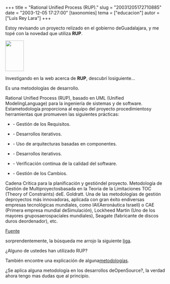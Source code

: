 +++
title = "Rational Unified Process (RUP)."
slug = "20031205172710885"
date = "2003-12-05 17:27:00"
[taxonomies]
tema = ["educacion"]
autor = ["Luis Rey Lara"]
+++

Estoy revisando un proyecto relizado en el gobierno deGuadalajara, y me
topé con la novedad que utiliza **RUP**.

<img src="http://glib.org.mx/images/articles/20031205172710885_1.jpg"
width="58" height="96" />

Investigando en la web acerca de **RUP**, descubrí losiguiente...

<!-- more -->
Es una metodologías de desarrollo.

  

Rational Unified Process (RUP), basado en UML (Unified ModelingLanguage)
para la ingeniería de sistemas y de software. Estametodología
proporciona al equipo del proyecto procedimientosy herramientas que
promueven las siguientes prácticas:

-   \- Gestión de los Requisitos.

-   \- Desarrollos iterativos.

-   \- Uso de arquitecturas basadas en componentes.

-   \- Desarrollos iterativos.

-   \- Verificación continua de la calidad del software.

-   \- Gestión de los Cambios.

Cadena Crítica para la planificación y gestióndel proyecto. Metodología
de Gestión de Multiproyectosbasada en la Teoria de la Limitaciones TOC
(Theory of Constraints) deE. Goldratt. Una de las metodologías de
gestión deproyectos más innovadoras, aplicada con gran éxito endiversas
empresas tecnológicas mundiales, como IAI(Aeronáutica Israelí) o CAE
(Primera empresa mundial deSimulación), Lockheed Martin (Uno de los
mayores gruposaerospaciales mundiales), Seagate (fabricante de discos
duros deordenador), etc.

[Fuente](http://www.nexteleng.es/folletos/soluciones.asp)

sorprendentemente, la búsqueda me arrojo la siguiente
[liga](http://glib.org.mx/article.php?story=20021030222953984#comments).

¿Alguno de ustedes han utilizado RUP?

También encontre una explicación de
alguna[metodologías](http://www.programacion.com/tutorial/nuevametodologia/5/).

¿Se aplica alguna metodología en los desarrollos deOpenSource?, la
verdad ahora tengo mas dudas que al principio.

